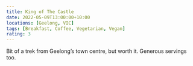 ```yaml
---
title: King of The Castle
date: 2022-05-09T13:00:00+10:00
locations: [Geelong, VIC]
tags: [Breakfast, Coffee, Vegetarian, Vegan]
rating: 3
---
```


Bit of a trek from Geelong’s town centre, but worth it. Generous servings too.